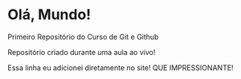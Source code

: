 # Olá, Mundo!
 Primeiro Repositório do Curso de Git e Github

Repositório criado durante uma aula ao vivo!

Essa linha eu adicionei diretamente no site! QUE IMPRESSIONANTE!
